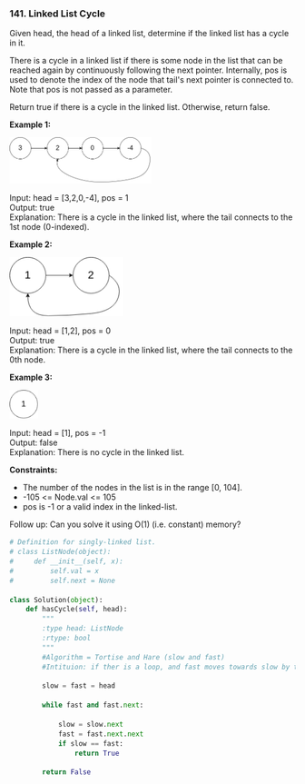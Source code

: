 ### 141. Linked List Cycle

Given head, the head of a linked list, determine if the linked list has a cycle in it.

There is a cycle in a linked list if there is some node in the list that can be reached again by continuously following the next pointer. Internally, pos is used to denote the index of the node that tail's next pointer is connected to. Note that pos is not passed as a parameter.

Return true if there is a cycle in the linked list. Otherwise, return false.

**Example 1:**

<img alt="img.png" src="img.png" width="250"/>

Input: head = [3,2,0,-4], pos = 1  
Output: true  
Explanation: There is a cycle in the linked list, where the tail connects to the 1st node (0-indexed).

**Example 2:**

<img alt="img_1.png" src="img_1.png" width="200"/>

Input: head = [1,2], pos = 0  
Output: true  
Explanation: There is a cycle in the linked list, where the tail connects to the 0th node.

**Example 3:**

<img alt="img_2.png" src="img_2.png" width="50"/>

Input: head = [1], pos = -1  
Output: false  
Explanation: There is no cycle in the linked list.

**Constraints:**

* The number of the nodes in the list is in the range [0, 104].
* -105 <= Node.val <= 105
* pos is -1 or a valid index in the linked-list.

Follow up: Can you solve it using O(1) (i.e. constant) memory?

```python
# Definition for singly-linked list.
# class ListNode(object):
#     def __init__(self, x):
#         self.val = x
#         self.next = None

class Solution(object):
    def hasCycle(self, head):
        """
        :type head: ListNode
        :rtype: bool
        """
        #Algorithm = Tortise and Hare (slow and fast)
        #Intituion: if ther is a loop, and fast moves towards slow by two and slow moves away by 1, the net Distance will gets reduced by 1 and eventually the distance become 0

        slow = fast = head

        while fast and fast.next:

            slow = slow.next
            fast = fast.next.next
            if slow == fast:
                return True
        
        return False
```